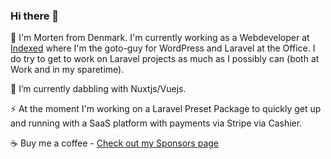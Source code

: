 ### Hi there 👋

🔭  I'm Morten from Denmark. I'm currently working as a Webdeveloper at [Indexed](https://www.indexed.dk/) where I'm the goto-guy for WordPress and Laravel at the Office. I do try to get to work on Laravel projects as much as I possibly can (both at Work and in my sparetime).

🌱 I’m currently dabbling with Nuxtjs/Vuejs.

⚡ At the moment I'm working on a Laravel Preset Package to quickly get up and running with a SaaS platform with payments via Stripe via Cashier.

☕️ Buy me a coffee - [Check out my Sponsors page](https://github.com/sponsors/mortenebak)

<!--
**mortenebak/mortenebak** is a ✨ _special_ ✨ repository because its `README.md` (this file) appears on your GitHub profile.

Here are some ideas to get you started:

- 🔭 I’m currently working on ...
- 🌱 I’m currently learning ...
- 👯 I’m looking to collaborate on ...
- 🤔 I’m looking for help with ...
- 💬 Ask me about ...
- 📫 How to reach me: ...
- 😄 Pronouns: ...
- ⚡ Fun fact: ...
-->
